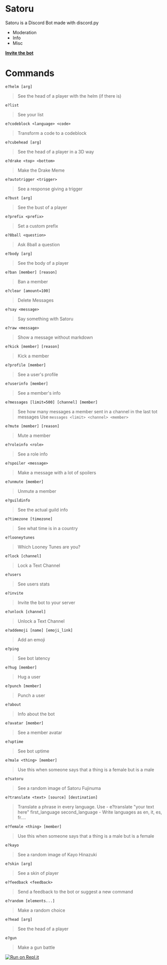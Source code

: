# Satoru
Satoru is a Discord Bot made with discord.py
- Moderation
- Info 
- Misc

**[Invite the bot](https://discordapp.com/api/oauth2/authorize?client_id=635044836830871562&permissions=321606&scope=bot)**

# Commands

`e?helm [arg]`

> See the head of a player with the helm (if there is) 

`e?list `

> See your list 

`e?codeblock <language> <code>`

> Transform a code to a codeblock 

`e?cubehead [arg]`

> See the head of a player in a 3D way 

`e?drake <top> <bottom>`

> Make the Drake Meme 

`e?autotrigger <trigger>`

> See a response giving a trigger 

`e?bust [arg]`

> See the bust of a player 

`e?prefix <prefix>`

> Set a custom prefix 

`e?8ball <question>`

> Ask 8ball a question 

`e?body [arg]`

> See the body of a player 

`e?ban [member] [reason]`

> Ban a member 

`e?clear [amount=100]`

> Delete Messages 

`e?say <message>`

> Say something with Satoru 

`e?raw <message>`

> Show a message without markdown 

`e?kick [member] [reason]`

> Kick a member 

`e?profile [member]`

> See a user's profile 

`e?userinfo [member]`

> See a member's info 

`e?messages [limit=500] [channel] [member]`

> See how many messages a member sent in a channel in the last tot messages
Use `messages <limit> <channel> <member>` 

`e?mute [member] [reason]`

> Mute a member 

`e?roleinfo <role>`

> See a role info 

`e?spoiler <message>`

> Make a message with a lot of spoilers 

`e?unmute [member]`

> Unmute a member 

`e?guildinfo `

> See the actual guild info 

`e?timezone [timezone]`

> See what time is in a country 

`e?looneytunes `

> Which Looney Tunes are you? 

`e?lock [channel]`

> Lock a Text Channel 

`e?users `

> See users stats 

`e?invite `

> Invite the bot to your server 

`e?unlock [channel]`

> Unlock a Text Channel 

`e?addemoji [name] [emoji_link]`

> Add an emoji 

`e?ping `

> See bot latency 

`e?hug [member]`

> Hug a user 

`e?punch [member]`

> Punch a user 

`e?about `

> Info about the bot 

`e?avatar [member]`

> See a member avatar 

`e?uptime `

> See bot uptime 

`e?male <thing> [member]`

> Use this when someone says that a thing is a female but is a male 

`e?satoru `

> See a random image of Satoru Fujinuma 

`e?translate <text> [source] [destination]`

> Translate a phrase in every language. Use - e?translate "your text here" first_language second_language - Write languages as en, it, es, fr.... 

`e?female <thing> [member]`

> Use this when someone says that a thing is a male but is a female 

`e?kayo `

> See a random image of Kayo Hinazuki 

`e?skin [arg]`

> See a skin of player 

`e?feedback <feedback>`

> Send a feedback to the bot or suggest a new command 

`e?random [elements...]`

> Make a random choice 

`e?head [arg]`

> See the head of a player 

`e?gun `

> Make a gun battle 



[![Run on Repl.it](https://repl.it/badge/github/ssebastianoo/Satoru)](https://repl.it/github/ssebastianoo/Satoru)
